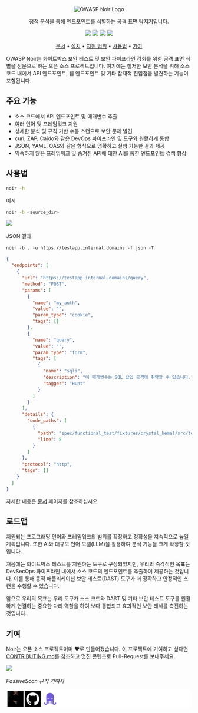 <div align="center">
  <picture>
    <source media="(prefers-color-scheme: dark)" srcset="https://github.com/owasp-noir/noir/assets/13212227/04aee7d0-c224-481b-8d79-2dbdcf3ad84b" width="500px;">
    <source media="(prefers-color-scheme: light)" srcset="https://github.com/owasp-noir/noir/assets/13212227/0577860e-3d7e-4294-8f1f-dc7b87ce2b2b" width="500px;">
    <img alt="OWASP Noir Logo" src="https://github.com/owasp-noir/noir/assets/13212227/04aee7d0-c224-481b-8d79-2dbdcf3ad84b" width="500px;">
  </picture>
  <p>정적 분석을 통해 엔드포인트를 식별하는 공격 표면 탐지기입니다.</p>
</div>

<p align="center">
<a href="https://github.com/owasp-noir/noir/blob/main/CONTRIBUTING.md">
<img src="https://img.shields.io/badge/CONTRIBUTIONS-WELCOME-000000?style=for-the-badge&labelColor=black"></a>
<a href="https://github.com/owasp-noir/noir/releases">
<img src="https://img.shields.io/github/v/release/owasp-noir/noir?style=for-the-badge&color=black&labelColor=black&logo=web"></a>
<a href="https://crystal-lang.org">
<img src="https://img.shields.io/badge/Crystal-000000?style=for-the-badge&logo=crystal&logoColor=white"></a>
<a href="https://owasp.org/www-project-noir/">
<img src="https://img.shields.io/badge/OWASP-000000?style=for-the-badge&logo=owasp&logoColor=white"></a>
</p>

<p align="center">
  <a href="https://owasp-noir.github.io/noir/">문서</a> •
  <a href="https://owasp-noir.github.io/noir/get_started/installation/">설치</a> •
  <a href="https://owasp-noir.github.io/noir/supported">지원 범위</a> •
  <a href="#usage">사용법</a> •
  <a href="#contributing">기여</a>
</p>

OWASP Noir는 화이트박스 보안 테스트 및 보안 파이프라인 강화를 위한 공격 표면 식별을 전문으로 하는 오픈 소스 프로젝트입니다. 여기에는 철저한 보안 분석을 위해 소스 코드 내에서 API 엔드포인트, 웹 엔드포인트 및 기타 잠재적 진입점을 발견하는 기능이 포함됩니다.

## 주요 기능

- 소스 코드에서 API 엔드포인트 및 매개변수 추출
- 여러 언어 및 프레임워크 지원
- 상세한 분석 및 규칙 기반 수동 스캔으로 보안 문제 발견
- curl, ZAP, Caido와 같은 DevOps 파이프라인 및 도구와 원활하게 통합
- JSON, YAML, OAS와 같은 형식으로 명확하고 실행 가능한 결과 제공
- 익숙하지 않은 프레임워크 및 숨겨진 API에 대한 AI를 통한 엔드포인트 검색 향상

## 사용법

```bash
noir -h
```

예시
```bash
noir -b <source_dir>
```

![](/docs/assets/images/get_started/basic.png)

JSON 결과
```
noir -b . -u https://testapp.internal.domains -f json -T
```

```json
{
  "endpoints": [
    {
      "url": "https://testapp.internal.domains/query",
      "method": "POST",
      "params": [
        {
          "name": "my_auth",
          "value": "",
          "param_type": "cookie",
          "tags": []
        },
        {
          "name": "query",
          "value": "",
          "param_type": "form",
          "tags": [
            {
              "name": "sqli",
              "description": "이 매개변수는 SQL 삽입 공격에 취약할 수 있습니다.",
              "tagger": "Hunt"
            }
          ]
        }
      ],
      "details": {
        "code_paths": [
          {
            "path": "spec/functional_test/fixtures/crystal_kemal/src/testapp.cr",
            "line": 8
          }
        ]
      },
      "protocol": "http",
      "tags": []
    }
  ]
}
```

자세한 내용은 [문서](https://owasp-noir.github.io/noir/) 페이지를 참조하십시오.

## 로드맵
지원되는 프로그래밍 언어와 프레임워크의 범위를 확장하고 정확성을 지속적으로 높일 계획입니다. 또한 AI와 대규모 언어 모델(LLM)을 활용하여 분석 기능을 크게 확장할 것입니다.

처음에는 화이트박스 테스트를 지원하는 도구로 구상되었지만, 우리의 즉각적인 목표는 DevSecOps 파이프라인 내에서 소스 코드의 엔드포인트를 추출하여 제공하는 것입니다. 이를 통해 동적 애플리케이션 보안 테스트(DAST) 도구가 더 정확하고 안정적인 스캔을 수행할 수 있습니다.

앞으로 우리의 목표는 우리 도구가 소스 코드와 DAST 및 기타 보안 테스트 도구를 원활하게 연결하는 중요한 다리 역할을 하여 보다 통합되고 효과적인 보안 태세를 촉진하는 것입니다.

## 기여

Noir는 오픈 소스 프로젝트이며 ❤️로 만들어졌습니다.
이 프로젝트에 기여하고 싶다면 [CONTRIBUTING.md](./CONTRIBUTING.md)를 참조하고 멋진 콘텐츠로 Pull-Request를 보내주세요.

[![](./CONTRIBUTORS.svg)](https://github.com/owasp-noir/noir/graphs/contributors)

*PassiveScan 규칙 기여자*

[![](https://raw.githubusercontent.com/owasp-noir/noir-passive-rules/refs/heads/main/CONTRIBUTORS.svg)](https://github.com/owasp-noir/noir-passive-rules/graphs/contributors)
